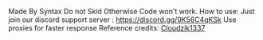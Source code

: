 Made By Syntax
Do not Skid Otherwise Code won't work.
How to use:
Just join our discord support server : https://discord.gg/9K56C4qKSk
Use proxies for faster response
Reference credits: [Cloudzik1337](<https://github.com/Cloudzik1337/>)
